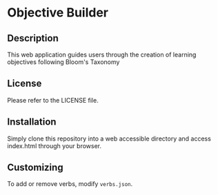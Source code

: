# Objective Builder

## Description
This web application guides users through the creation of learning objectives following Bloom's Taxonomy

## License
Please refer to the LICENSE file.

## Installation
Simply clone this repository into a web accessible directory and access index.html through your browser.

## Customizing
To add or remove verbs, modify `verbs.json`.

